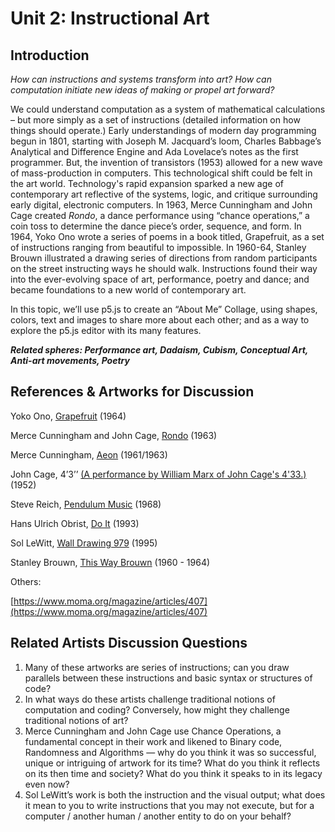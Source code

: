 # Unit 2: Instructional Art

## Introduction

*How can instructions and systems transform into art? How can computation initiate new ideas of making or propel art forward?*

We could understand computation as a system of mathematical calculations – but more simply as a set of instructions (detailed information on how things should operate.) Early understandings of modern day programming begun in 1801, starting with Joseph M. Jacquard’s loom, Charles Babbage’s Analytical and Difference Engine and Ada Lovelace’s notes as the first programmer. But, the invention of transistors (1953) allowed for a new wave of mass-production in computers. This technological shift could be felt in the art world. Technology's rapid expansion sparked a new age of contemporary art reflective of the systems, logic, and critique surrounding early digital, electronic computers. In 1963, Merce Cunningham and John Cage created *Rondo*, a dance performance using “chance operations,” a coin toss to determine the dance piece’s order, sequence, and form. In 1964, Yoko Ono wrote a series of poems in a book titled, Grapefruit, as a set of instructions ranging from beautiful to impossible. In 1960-64, Stanley Brouwn illustrated a drawing series of directions from random participants on the street instructing ways he should walk. Instructions found their way into the ever-evolving space of art, performance, poetry and dance; and became foundations to a new world of contemporary art. 

In this topic, we’ll use p5.js to create an “About Me” Collage, using shapes, colors, text and images to share more about each other; and as a way to explore the p5.js editor with its many features.

***Related spheres: Performance art, Dadaism, Cubism, Conceptual Art, Anti-art movements, Poetry*** 

## References & Artworks for Discussion

Yoko Ono, [Grapefruit](https://store.moma.org/en-hr/products/grapefruit-a-book-of-instructions-and-drawings-by-yoko-ono?srsltid=AfmBOooHLonap3tYwr-vq0F0WeMbVnJjUXzni8UzjWP0NrcW6lc6oiiN) (1964)

Merce Cunningham and John Cage, [Rondo](https://www.mercecunningham.org/the-work/choreography/rondo/) (1963)

Merce Cunningham, [Aeon](https://www.mercecunningham.org/the-work/choreography/aeon/) (1961/1963)

John Cage, 4’3’’ [(A performance by William Marx of John Cage's 4'33.)](https://www.youtube.com/watch?v=JTEFKFiXSx4) (1952)

Steve Reich, [Pendulum Music](https://stevereich.com/composition/pendulum-music/) (1968)

Hans Ulrich Obrist, [Do It](https://curatorsintl.org/exhibitions/18072-do-it-2013) (1993)

Sol LeWitt, [Wall Drawing 979](https://massmoca.org/event/walldrawing797/) (1995)

Stanley Brouwn, [This Way Brouwn](https://teaching.ellenmueller.com/walking/2021/10/10/stanley-brouwn-this-way-brouwn-1962/) (1960 - 1964)

Others:

[https://www.moma.org/magazine/articles/407](https://www.moma.org/magazine/articles/407)

## Related Artists Discussion Questions

1. Many of these artworks are series of instructions; can you draw parallels between these instructions and basic syntax or structures of code?
2. In what ways do these artists challenge traditional notions of computation and coding? Conversely, how might they challenge traditional notions of art?
3. Merce Cunningham and John Cage use Chance Operations, a fundamental concept in their work and likened to Binary code, Randomness and Algorithms — why do you think it was so successful, unique or intriguing of artwork for its time? What do you think it reflects on its then time and society? What do you think it speaks to in its legacy even now?
4. Sol LeWitt’s work is both the instruction and the visual output; what does it mean to you to write instructions that you may not execute, but for a computer / another human / another entity to do on your behalf?
